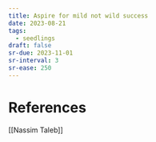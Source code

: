 ```yaml
---
title: Aspire for mild not wild success
date: 2023-08-21
tags:
  - seedlings
draft: false
sr-due: 2023-11-01
sr-interval: 3
sr-ease: 250
---
```



# References

[[Nassim Taleb]]


